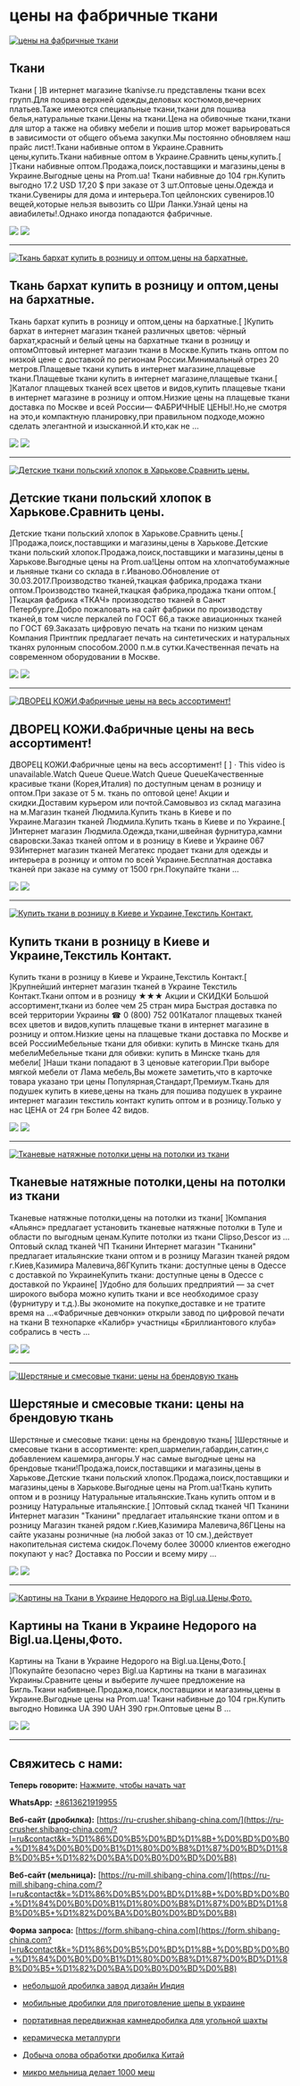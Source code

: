 # цены на фабричные ткани

<a href="https://swt.shibang-china.com/?l=ru&img&k=%D1%86%D0%B5%D0%BD%D1%8B+%D0%BD%D0%B0+%D1%84%D0%B0%D0%B1%D1%80%D0%B8%D1%87%D0%BD%D1%8B%D0%B5+%D1%82%D0%BA%D0%B0%D0%BD%D0%B8" target="_blank">![цены на фабричные ткани](http://static.shibang-china.com/all-800x300/1263.jpg)</a>

## Ткани
Ткани [ ]В интернет магазине tkanivse.ru представлены ткани всех групп.Для пошива верхней одежды,деловых костюмов,вечерних платьев.Таже имеются специальные ткани,ткани для пошива белья,натуральные ткани.Цены на ткани.Цена на обивочные ткани,ткани для штор а также на обивку мебели и пошив штор может варьироваться в зависимости от общего объема закупки.Мы постоянно обновляем наш прайс лист!.Ткани набивные оптом в Украине.Сравнить цены,купить.Ткани набивные оптом в Украине.Сравнить цены,купить.[ ]Ткани набивные оптом.Продажа,поиск,поставщики и магазины,цены в Украине.Выгодные цены на Prom.ua! Ткани набивные до 104 грн.Купить выгодно 17.2 USD 17,20 $ при заказе от 3 шт.Оптовые цены.Одежда и ткани.Сувениры для дома и интерьера.Топ цейлонских сувениров.10 вещей,которые нельзя вывозить со Шри Ланки.Узнай цены на авиабилеты!.Однако иногда попадаются фабричные.


<a href="https://whatsapp.shibangsoft.com/WhatsApp.php" target="_blank" title="WhatsApp">![](http://static.shibang-china.com/icon/whatsapp.png)</a> <a href="https://swt.shibang-china.com/?l=ru&icon&k=%D1%86%D0%B5%D0%BD%D1%8B+%D0%BD%D0%B0+%D1%84%D0%B0%D0%B1%D1%80%D0%B8%D1%87%D0%BD%D1%8B%D0%B5+%D1%82%D0%BA%D0%B0%D0%BD%D0%B8" target="_blank">![](http://static.shibang-china.com/icon/chat-ru.png)</a>

---

<a href="https://swt.shibang-china.com/?l=ru&img&k=%D1%86%D0%B5%D0%BD%D1%8B+%D0%BD%D0%B0+%D1%84%D0%B0%D0%B1%D1%80%D0%B8%D1%87%D0%BD%D1%8B%D0%B5+%D1%82%D0%BA%D0%B0%D0%BD%D0%B8" target="_blank">![Ткань бархат купить в розницу и оптом,цены на бархатные.](http://static.shibang-china.com/all-800x300/1369.jpg)</a>

## Ткань бархат купить в розницу и оптом,цены на бархатные.
Ткань бархат купить в розницу и оптом,цены на бархатные.[ ]Купить бархат в интернет магазин тканей различных цветов: чёрный бархат,красный и белый цены на бархатные ткани в розницу и оптомОптовый интернет магазин ткани в Москве.Купить ткань оптом по низкой цене с доставкой по регионам России.Минимальный отрез 20 метров.Плащевые ткани купить в интернет магазине,плащевые ткани.Плащевые ткани купить в интернет магазине,плащевые ткани.[ ]Каталог плащевых тканей всех цветов и видов,купить плащевые ткани в интернет магазине в розницу и оптом.Низкие цены на плащевые ткани доставка по Москве и всей России— ФАБРИЧНЫЕ ЦЕНЫ!.Но,не смотря на это,и компактную планировку,при правильном подходе,можно сделать элегантной и изысканной.И кто,как не …


<a href="https://whatsapp.shibangsoft.com/WhatsApp.php" target="_blank" title="WhatsApp">![](http://static.shibang-china.com/icon/whatsapp.png)</a> <a href="https://swt.shibang-china.com/?l=ru&icon&k=%D1%86%D0%B5%D0%BD%D1%8B+%D0%BD%D0%B0+%D1%84%D0%B0%D0%B1%D1%80%D0%B8%D1%87%D0%BD%D1%8B%D0%B5+%D1%82%D0%BA%D0%B0%D0%BD%D0%B8" target="_blank">![](http://static.shibang-china.com/icon/chat-ru.png)</a>

---

<a href="https://swt.shibang-china.com/?l=ru&img&k=%D1%86%D0%B5%D0%BD%D1%8B+%D0%BD%D0%B0+%D1%84%D0%B0%D0%B1%D1%80%D0%B8%D1%87%D0%BD%D1%8B%D0%B5+%D1%82%D0%BA%D0%B0%D0%BD%D0%B8" target="_blank">![Детские ткани польский хлопок в Харькове.Сравнить цены.](http://static.shibang-china.com/all-800x300/213.jpg)</a>

## Детские ткани польский хлопок в Харькове.Сравнить цены.
Детские ткани польский хлопок в Харькове.Сравнить цены.[ ]Продажа,поиск,поставщики и магазины,цены в Харькове.Детские ткани польский хлопок.Продажа,поиск,поставщики и магазины,цены в Харькове.Выгодные цены на Prom.ua!Цены оптом на хлопчатобумажные и льняные ткани со склада в г.Иваново.Обновление от 30.03.2017.Производство тканей,ткацкая фабрика,продажа ткани оптом.Производство тканей,ткацкая фабрика,продажа ткани оптом.[ ]Ткацкая фабрика &#171;ТКАЧ&#187; производство тканей в Санкт Петербурге.Добро пожаловать на сайт фабрики по производству тканей,в том числе перкалей по ГОСТ 66,а также авиационных тканей по ГОСТ 69.Заказать цифровую печать на ткани по низким ценам Компания Принтпик предлагает печать на синтетических и натуральных тканях рулонным способом.2000 п.м.в сутки.Качественная печать на современном оборудовании в Москве.


<a href="https://whatsapp.shibangsoft.com/WhatsApp.php" target="_blank" title="WhatsApp">![](http://static.shibang-china.com/icon/whatsapp.png)</a> <a href="https://swt.shibang-china.com/?l=ru&icon&k=%D1%86%D0%B5%D0%BD%D1%8B+%D0%BD%D0%B0+%D1%84%D0%B0%D0%B1%D1%80%D0%B8%D1%87%D0%BD%D1%8B%D0%B5+%D1%82%D0%BA%D0%B0%D0%BD%D0%B8" target="_blank">![](http://static.shibang-china.com/icon/chat-ru.png)</a>

---

<a href="https://swt.shibang-china.com/?l=ru&img&k=%D1%86%D0%B5%D0%BD%D1%8B+%D0%BD%D0%B0+%D1%84%D0%B0%D0%B1%D1%80%D0%B8%D1%87%D0%BD%D1%8B%D0%B5+%D1%82%D0%BA%D0%B0%D0%BD%D0%B8" target="_blank">![ДВОРЕЦ КОЖИ.Фабричные цены на весь ассортимент!](http://static.shibang-china.com/all-800x300/252.jpg)</a>

## ДВОРЕЦ КОЖИ.Фабричные цены на весь ассортимент!
ДВОРЕЦ КОЖИ.Фабричные цены на весь ассортимент! [ ]&nbsp;&#0183;&#32;This video is unavailable.Watch Queue Queue.Watch Queue QueueКачественные красивые ткани (Корея,Италия) по доступным ценам в розницу и оптом.При заказе от 5 м. ткань по оптовой цене! Акции и скидки.Доставим курьером или почтой.Самовывоз из склад магазина на м.Магазин тканей Людмила.Купить ткань в Киеве и по Украине.Магазин тканей Людмила.Купить ткань в Киеве и по Украине.[ ]Интернет магазин Людмила.Одежда,ткани,швейная фурнитура,камни сваровски.Заказ тканей оптом и в розницу в Киеве и Украине 067 93Интернет магазин тканей Мегатекс продает ткани для одежды и интерьера в розницу и оптом по всей Украине.Бесплатная доставка тканей при заказе на сумму от 1500 грн.Покупайте ткани …


<a href="https://whatsapp.shibangsoft.com/WhatsApp.php" target="_blank" title="WhatsApp">![](http://static.shibang-china.com/icon/whatsapp.png)</a> <a href="https://swt.shibang-china.com/?l=ru&icon&k=%D1%86%D0%B5%D0%BD%D1%8B+%D0%BD%D0%B0+%D1%84%D0%B0%D0%B1%D1%80%D0%B8%D1%87%D0%BD%D1%8B%D0%B5+%D1%82%D0%BA%D0%B0%D0%BD%D0%B8" target="_blank">![](http://static.shibang-china.com/icon/chat-ru.png)</a>

---

<a href="https://swt.shibang-china.com/?l=ru&img&k=%D1%86%D0%B5%D0%BD%D1%8B+%D0%BD%D0%B0+%D1%84%D0%B0%D0%B1%D1%80%D0%B8%D1%87%D0%BD%D1%8B%D0%B5+%D1%82%D0%BA%D0%B0%D0%BD%D0%B8" target="_blank">![Купить ткани в розницу в Киеве и Украине,Текстиль Контакт.](http://static.shibang-china.com/all-800x300/1345.jpg)</a>

## Купить ткани в розницу в Киеве и Украине,Текстиль Контакт.
Купить ткани в розницу в Киеве и Украине,Текстиль Контакт.[ ]Крупнейший интернет магазин тканей в Украине Текстиль Контакт.Ткани оптом и в розницу ★★★ Акции и СКИДКИ Большой ассортимент,ткани из более чем 25 стран мира Быстрая доставка по всей территории Украины ☎ 0 (800) 752 001Каталог плащевых тканей всех цветов и видов,купить плащевые ткани в интернет магазине в розницу и оптом.Низкие цены на плащевые ткани доставка по Москве и всей РоссииМебельные ткани для обивки: купить в Минске ткань для мебелиМебельные ткани для обивки: купить в Минске ткань для мебели[ ]Наши ткани попадают в 3 ценовые категории.При выборе мягкой мебели от Лама мебель,Вы можете заметить,что в карточке товара указано три цены Популярная,Стандарт,Премиум.Ткань для подушек купить в киеве,цены на ткань для пошива подушек в украине интернет магазин текстиль контакт купить оптом и в розницу.Только у нас ЦЕНА от 24 грн Более 42 видов.


<a href="https://whatsapp.shibangsoft.com/WhatsApp.php" target="_blank" title="WhatsApp">![](http://static.shibang-china.com/icon/whatsapp.png)</a> <a href="https://swt.shibang-china.com/?l=ru&icon&k=%D1%86%D0%B5%D0%BD%D1%8B+%D0%BD%D0%B0+%D1%84%D0%B0%D0%B1%D1%80%D0%B8%D1%87%D0%BD%D1%8B%D0%B5+%D1%82%D0%BA%D0%B0%D0%BD%D0%B8" target="_blank">![](http://static.shibang-china.com/icon/chat-ru.png)</a>

---

<a href="https://swt.shibang-china.com/?l=ru&img&k=%D1%86%D0%B5%D0%BD%D1%8B+%D0%BD%D0%B0+%D1%84%D0%B0%D0%B1%D1%80%D0%B8%D1%87%D0%BD%D1%8B%D0%B5+%D1%82%D0%BA%D0%B0%D0%BD%D0%B8" target="_blank">![Тканевые натяжные потолки,цены на потолки из ткани](http://static.shibang-china.com/all-800x300/3.jpg)</a>

## Тканевые натяжные потолки,цены на потолки из ткани
Тканевые натяжные потолки,цены на потолки из ткани[ ]Компания &#171;Альянс&#187; предлагает установить тканевые натяжные потолки в Туле и области по выгодным ценам.Купите потолки из ткани Clipso,Descor из …Оптовый склад тканей ЧП Тканини Интернет магазин &quot;Тканини&quot; предлагает итальянские ткани оптом и в розницу Магазин тканей рядом г.Киев,Казимира Малевича,86ГКупить ткани: доступные цены в Одессе с доставкой по УкраинеКупить ткани: доступные цены в Одессе с доставкой по Украине[ ]Удобно для больших предприятий — за счет широкого выбора можно купить ткани и все необходимое сразу (фурнитуру и т.д.).Вы экономите на покупке,доставке и не тратите время на …&#171;Фабричные девчонки&#187; открыли завод по цифровой печати на ткани В технопарке &#171;Калибр&#187; участницы &#171;Бриллиантового клуба&#187; собрались в честь …


<a href="https://whatsapp.shibangsoft.com/WhatsApp.php" target="_blank" title="WhatsApp">![](http://static.shibang-china.com/icon/whatsapp.png)</a> <a href="https://swt.shibang-china.com/?l=ru&icon&k=%D1%86%D0%B5%D0%BD%D1%8B+%D0%BD%D0%B0+%D1%84%D0%B0%D0%B1%D1%80%D0%B8%D1%87%D0%BD%D1%8B%D0%B5+%D1%82%D0%BA%D0%B0%D0%BD%D0%B8" target="_blank">![](http://static.shibang-china.com/icon/chat-ru.png)</a>

---

<a href="https://swt.shibang-china.com/?l=ru&img&k=%D1%86%D0%B5%D0%BD%D1%8B+%D0%BD%D0%B0+%D1%84%D0%B0%D0%B1%D1%80%D0%B8%D1%87%D0%BD%D1%8B%D0%B5+%D1%82%D0%BA%D0%B0%D0%BD%D0%B8" target="_blank">![Шерстяные и смесовые ткани: цены на брендовую ткань](http://static.shibang-china.com/all-800x300/671.jpg)</a>

## Шерстяные и смесовые ткани: цены на брендовую ткань
Шерстяные и смесовые ткани: цены на брендовую ткань[ ]Шерстяные и смесовые ткани в ассортименте: креп,шармелин,габардин,сатин,с добавлением кашемира,ангоры.У нас самые выгодные цены на брендовые ткани!Продажа,поиск,поставщики и магазины,цены в Харькове.Детские ткани польский хлопок.Продажа,поиск,поставщики и магазины,цены в Харькове.Выгодные цены на Prom.ua!Ткань купить оптом и в розницу Натуральные итальянские.Ткань купить оптом и в розницу Натуральные итальянские.[ ]Оптовый склад тканей ЧП Тканини Интернет магазин &quot;Тканини&quot; предлагает итальянские ткани оптом и в розницу Магазин тканей рядом г.Киев,Казимира Малевича,86ГЦены на сайте указаны розничные (на любой заказ от 10 см.),действует накопительная система скидок.Почему более 30000 клиентов ежегодно покупают у нас? Доставка по России и всему миру …


<a href="https://whatsapp.shibangsoft.com/WhatsApp.php" target="_blank" title="WhatsApp">![](http://static.shibang-china.com/icon/whatsapp.png)</a> <a href="https://swt.shibang-china.com/?l=ru&icon&k=%D1%86%D0%B5%D0%BD%D1%8B+%D0%BD%D0%B0+%D1%84%D0%B0%D0%B1%D1%80%D0%B8%D1%87%D0%BD%D1%8B%D0%B5+%D1%82%D0%BA%D0%B0%D0%BD%D0%B8" target="_blank">![](http://static.shibang-china.com/icon/chat-ru.png)</a>

---

<a href="https://swt.shibang-china.com/?l=ru&img&k=%D1%86%D0%B5%D0%BD%D1%8B+%D0%BD%D0%B0+%D1%84%D0%B0%D0%B1%D1%80%D0%B8%D1%87%D0%BD%D1%8B%D0%B5+%D1%82%D0%BA%D0%B0%D0%BD%D0%B8" target="_blank">![Картины на Ткани в Украине Недорого на Bigl.ua.Цены,Фото.](http://static.shibang-china.com/all-800x300/231.jpg)</a>

## Картины на Ткани в Украине Недорого на Bigl.ua.Цены,Фото.
Картины на Ткани в Украине Недорого на Bigl.ua.Цены,Фото.[ ]Покупайте безопасно через Bigl.ua Картины на ткани в магазинах Украины.Сравните цены и выберите лучшее предложение на Бигль.Ткани набивные.Продажа,поиск,поставщики и магазины,цены в Украине.Выгодные цены на Prom.ua! Ткани набивные до 104 грн.Купить выгодно Новинка UA 390 UAH 390 грн.Оптовые цены В …

<a href="https://whatsapp.shibangsoft.com/WhatsApp.php" target="_blank" title="WhatsApp">![](http://static.shibang-china.com/icon/whatsapp.png)</a> <a href="https://swt.shibang-china.com/?l=ru&icon&k=%D1%86%D0%B5%D0%BD%D1%8B+%D0%BD%D0%B0+%D1%84%D0%B0%D0%B1%D1%80%D0%B8%D1%87%D0%BD%D1%8B%D0%B5+%D1%82%D0%BA%D0%B0%D0%BD%D0%B8" target="_blank">![](http://static.shibang-china.com/icon/chat-ru.png)</a>

---
## Свяжитесь с нами:

**Теперь говорите:** [Нажмите, чтобы начать чат](https://swt.shibang-china.com?l=ru&contact&k=%D1%86%D0%B5%D0%BD%D1%8B+%D0%BD%D0%B0+%D1%84%D0%B0%D0%B1%D1%80%D0%B8%D1%87%D0%BD%D1%8B%D0%B5+%D1%82%D0%BA%D0%B0%D0%BD%D0%B8)

**WhatsApp:**  [+8613621919955](https://whatsapp.shibangsoft.com/WhatsApp.php)

**Веб-сайт (дробилка):** [https://ru-crusher.shibang-china.com/](https://ru-crusher.shibang-china.com/?l=ru&contact&k=%D1%86%D0%B5%D0%BD%D1%8B+%D0%BD%D0%B0+%D1%84%D0%B0%D0%B1%D1%80%D0%B8%D1%87%D0%BD%D1%8B%D0%B5+%D1%82%D0%BA%D0%B0%D0%BD%D0%B8)

**Веб-сайт (мельница):** [https://ru-mill.shibang-china.com/](https://ru-mill.shibang-china.com/?l=ru&contact&k=%D1%86%D0%B5%D0%BD%D1%8B+%D0%BD%D0%B0+%D1%84%D0%B0%D0%B1%D1%80%D0%B8%D1%87%D0%BD%D1%8B%D0%B5+%D1%82%D0%BA%D0%B0%D0%BD%D0%B8)

**Форма запроса:** [https://form.shibang-china.com](https://form.shibang-china.com?l=ru&contact&k=%D1%86%D0%B5%D0%BD%D1%8B+%D0%BD%D0%B0+%D1%84%D0%B0%D0%B1%D1%80%D0%B8%D1%87%D0%BD%D1%8B%D0%B5+%D1%82%D0%BA%D0%B0%D0%BD%D0%B8)

* [небольшой дробилка завод дизайн Индия](../113/%D0%BD%D0%B5%D0%B1%D0%BE%D0%BB%D1%8C%D1%88%D0%BE%D0%B9%20%D0%B4%D1%80%D0%BE%D0%B1%D0%B8%D0%BB%D0%BA%D0%B0%20%D0%B7%D0%B0%D0%B2%D0%BE%D0%B4%20%D0%B4%D0%B8%D0%B7%D0%B0%D0%B9%D0%BD%20%D0%98%D0%BD%D0%B4%D0%B8%D1%8F.md)

* [мобильные дробилки для приготовление щепы в украине](../106/%D0%BC%D0%BE%D0%B1%D0%B8%D0%BB%D1%8C%D0%BD%D1%8B%D0%B5%20%D0%B4%D1%80%D0%BE%D0%B1%D0%B8%D0%BB%D0%BA%D0%B8%20%D0%B4%D0%BB%D1%8F%20%D0%BF%D1%80%D0%B8%D0%B3%D0%BE%D1%82%D0%BE%D0%B2%D0%BB%D0%B5%D0%BD%D0%B8%D0%B5%20%D1%89%D0%B5%D0%BF%D1%8B%20%D0%B2%20%D1%83%D0%BA%D1%80%D0%B0%D0%B8%D0%BD%D0%B5.md)

* [портативная передвижная камнедробилка для угольной шахты](../119/%D0%BF%D0%BE%D1%80%D1%82%D0%B0%D1%82%D0%B8%D0%B2%D0%BD%D0%B0%D1%8F%20%D0%BF%D0%B5%D1%80%D0%B5%D0%B4%D0%B2%D0%B8%D0%B6%D0%BD%D0%B0%D1%8F%20%D0%BA%D0%B0%D0%BC%D0%BD%D0%B5%D0%B4%D1%80%D0%BE%D0%B1%D0%B8%D0%BB%D0%BA%D0%B0%20%D0%B4%D0%BB%D1%8F%20%D1%83%D0%B3%D0%BE%D0%BB%D1%8C%D0%BD%D0%BE%D0%B9%20%D1%88%D0%B0%D1%85%D1%82%D1%8B.md)

* [керамическа металлурги](../108/%D0%BA%D0%B5%D1%80%D0%B0%D0%BC%D0%B8%D1%87%D0%B5%D1%81%D0%BA%D0%B0%20%D0%BC%D0%B5%D1%82%D0%B0%D0%BB%D0%BB%D1%83%D1%80%D0%B3%D0%B8.md)

* [Добыча олова обработки дробилка Китай](../112/%D0%94%D0%BE%D0%B1%D1%8B%D1%87%D0%B0%20%D0%BE%D0%BB%D0%BE%D0%B2%D0%B0%20%D0%BE%D0%B1%D1%80%D0%B0%D0%B1%D0%BE%D1%82%D0%BA%D0%B8%20%D0%B4%D1%80%D0%BE%D0%B1%D0%B8%D0%BB%D0%BA%D0%B0%20%D0%9A%D0%B8%D1%82%D0%B0%D0%B9.md)

* [микро мельница делает 1000 меш](../115/%D0%BC%D0%B8%D0%BA%D1%80%D0%BE%20%D0%BC%D0%B5%D0%BB%D1%8C%D0%BD%D0%B8%D1%86%D0%B0%20%D0%B4%D0%B5%D0%BB%D0%B0%D0%B5%D1%82%201000%20%D0%BC%D0%B5%D1%88.md)